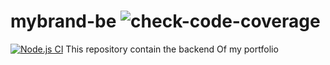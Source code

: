 # mybrand-be ![check-code-coverage](https://img.shields.io/badge/code--coverage-67.44%25-yellow)
[![Node.js CI](https://github.com/JacquelineTuyisenge/mybrand-be/actions/workflows/node.js.yml/badge.svg)](https://github.com/JacquelineTuyisenge/mybrand-be/actions/workflows/node.js.yml)
This repository contain the backend Of my portfolio
